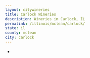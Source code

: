 ```yaml
---
layout: citywineries
title: Carlock Wineries
description: Wineries in Carlock, IL
permalink: /illinois/mclean/carlock/
state: il
county: mclean
city: carlock
---
```

-
